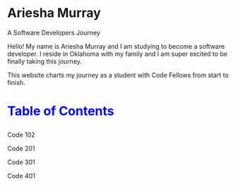 # Ariesha Murray

A Software Developers Journey

Hello! My name is Ariesha Murray and I am studying to become a software developer. I reside in Oklahoma with my family and I am super excited to be finally taking this journey.

This website charts my journey as a student with Code Fellows from start to finish. 

# <p style="color: blue;"> Table of Contents

Code 102

Code 201

Code 301

Code 401
